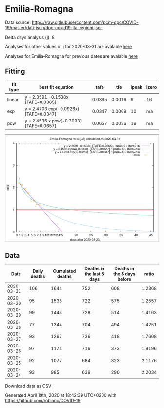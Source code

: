 # Emilia-Romagna

Data source: https://raw.githubusercontent.com/pcm-dpc/COVID-19/master/dati-json/dpc-covid19-ita-regioni.json

Delta days analysis (j): 8

Analyses for other values of j for 2020-03-31 are avalable [here](../2020-03-31/README.md)

Analyses for Emilia-Romagna for previous dates are avalable [here](../README.md)

## Fitting 
|fit type|best fit equation|tafe|tfe|ipeak|izero|
|-------|-----|--------|------|---|---|
|linear|y = 2.3591 -0.1538x  [TAFE=0.0365]|0.0365|0.0016|9|16|
|exp|y = 2.4703 exp(-0.0926x)  [TAFE=0.0347]|0.0347|0.0009|10|n/a|
|pow|y = 2.4536 x pow(-0.3093)  [TAFE=0.0657]|0.0657|0.0026|19|n/a|

![Plot](COVID-19_emilia-romagna_j8_2020-03-31.png)

## Data
|Date|Daily deaths|Cumulated deaths|Deaths in the last 8 days|Deaths in the 8 days before|ratio|
|----|----------|-----------|-------|--------------------|-----|
|2020-03-31|106|1644|752|608|1.2368|
|2020-03-30|95|1538|722|575|1.2557|
|2020-03-29|99|1443|728|514|1.4163|
|2020-03-28|77|1344|704|494|1.4251|
|2020-03-27|93|1267|736|418|1.7608|
|2020-03-26|97|1174|716|373|1.9196|
|2020-03-25|92|1077|684|323|2.1176|
|2020-03-24|93|985|639|290|2.2034|

[Download data as CSV](COVID-19_emilia-romagna_j8_2020-03-31.csv)

Generated April 19th, 2020 at 18:42:39 UTC+0200 with https://github.com/robianc/COVID-19

